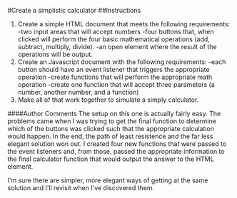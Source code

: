 #Create a simplistic calculator
##Instructions
1. Create a simple HTML document that meets the following requirements:
    -two input areas that will accept numbers
    -four buttons that, when clicked will perform the four basic mathematical operations (add, subtract, multiply, divide). 
    -an open element where the result of the operations will be output.
2. Create an Javascript document with the following requirements:
    -each button should have an event listener that triggers the appropriate operation
    -create functions that will perform the appropriate math operation 
    -create one function that will accept three parameters (a number, another number, and a function)
3. Make all of that work together to simulate a simply calculator. 

####Author Comments
The setup on this one is actually fairly easy. The problems came when I was trying to get the final function to determine which of the buttons was 
clicked such that the appropriate calculation would happen. In the end, the path of least resistence and the far less elegant solution won out. 
I created four new functions that were passed to the event listeners and, from those, passed the appropriate information to the final calculator 
function that would output the answer to the HTML element. 

I'm sure there are simpler, more elegant ways of getting at the same solution and I'll revisit when I've discovered them.

